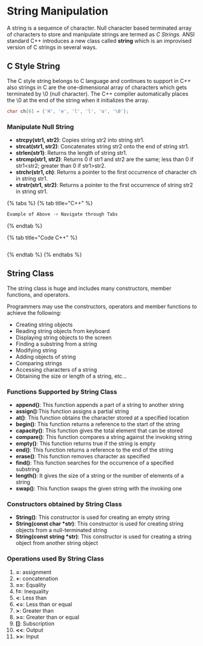 # String Manipulation

A string is a sequence of character.  Null character based terminated array of characters to store and manipulate strings are termed as _C Strings._ ANSI standard C++ introduces a new class called **string** which is an improvised version of C strings in several ways.

## C Style String

The C style string belongs to C language and continues to support in C++ also strings in C are the one-dimensional array of characters which gets terminated by \0 \(null character\). The C++ compiler automatically places the \0 at the end of the string when it initializes the array.

```cpp
char ch[6] = {'H', 'e', 'l', 'l', 'o', '\0'};
```

### Manipulate Null String

* **strcpy\(str1, str2\)**: Copies string str2 into string str1.
* **strcat\(str1, str2\)**: Concatenates string str2 onto the end of string str1.
* **strlen\(str1\)**: Returns the length of string str1.
* **strcmp\(str1, str2\)**: Returns 0 if str1 and str2 are the same; less than 0 if str1&lt;str2; greater than 0 if str1&gt;str2.
* **strchr\(str1, ch\)**: Returns a pointer to the first occurrence of character ch in string str1.
* **strstr\(str1, str2\)**: Returns a pointer to the first occurrence of string str2 in string str1.

{% tabs %}
{% tab title="C++" %}
```cpp
Example of Above -> Navigate through Tabs
```
{% endtab %}

{% tab title="Code C++" %}
```cpp

```
{% endtab %}
{% endtabs %}

## String Class

The string class is huge and includes many constructors, member functions, and operators.

Programmers may use the constructors, operators and member functions to achieve the following:

* Creating string objects
* Reading string objects from keyboard
* Displaying string objects to the screen
* Finding a substring from a string
* Modifying string
* Adding objects of string
* Comparing strings
* Accessing characters of a string
* Obtaining the size or length of a string, etc...

### Functions Supported by String Class

* **append\(\)**: This function appends a part of a string to another string
* **assign\(\)**:This function assigns a partial string
* **at\(\)**: This function obtains the character stored at a specified location
* **begin\(\)**: This function returns a reference to the start of the string
* **capacity\(\)**: This function gives the total element that can be stored
* **compare\(\)**: This function compares a string against the invoking string
* **empty\(\)**: This function returns true if the string is empty
* **end\(\)**: This function returns a reference to the end of the string
* **erase\(\)**: This function removes character as specified
* **find\(\)**: This function searches for the occurrence of a specified substring
* **length\(\)**: It gives the size of a string or the number of elements of a string
* **swap\(\)**: This function swaps the given string with the invoking one

### Constructors obtained by String Class

* **String\(\)**: This constructor is used for creating an empty string
* **String\(const char \*str\)**: This constructor is used for creating string objects from a null-terminated string
* **String\(const string \*str\)**: This constructor is used for creating a string object from another string object

### Operations used By String Class

1. **=**: assignment
2. **+**: concatenation
3. **==**: Equality
4. **!=**: Inequality
5. **&lt;**: Less than
6. **&lt;=**: Less than or equal
7. **&gt;**: Greater than
8. **&gt;=**: Greater than or equal
9. **\[\]**: Subscription
10. **&lt;&lt;**: Output
11. **&gt;&gt;**: Input





